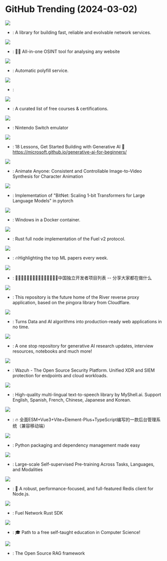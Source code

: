 # GitHub Trending (2024-03-02)

![](https://img.shields.io/badge/Rust-New%202-green?style=flat-square&logo=appveyor)
- [](https://github.comundefined): A library for building fast, reliable and evolvable network services.

![](https://img.shields.io/badge/TypeScript-New%201-green?style=flat-square&logo=appveyor)
- [](https://github.comundefined): 🕵️‍♂️ All-in-one OSINT tool for analysing any website

![](https://img.shields.io/badge/none-New%2078-green?style=flat-square&logo=appveyor)
- [](https://github.comundefined): Automatic polyfill service.

![](https://img.shields.io/badge/none-New%20470-green?style=flat-square&logo=appveyor)
- [](https://github.comundefined): 

![](https://img.shields.io/badge/none-New%20537-green?style=flat-square&logo=appveyor)
- [](https://github.comundefined): A curated list of free courses & certifications.

![](https://img.shields.io/badge/C%2B%2B-New%20424-green?style=flat-square&logo=appveyor)
- [](https://github.comundefined): Nintendo Switch emulator

![](https://img.shields.io/badge/Jupyter%20Notebook-New%20156-green?style=flat-square&logo=appveyor)
- [](https://github.comundefined): 18 Lessons, Get Started Building with Generative AI 🔗 https://microsoft.github.io/generative-ai-for-beginners/

![](https://img.shields.io/badge/none-New%20114-green?style=flat-square&logo=appveyor)
- [](https://github.comundefined): Animate Anyone: Consistent and Controllable Image-to-Video Synthesis for Character Animation

![](https://img.shields.io/badge/Python-New%20174-green?style=flat-square&logo=appveyor)
- [](https://github.comundefined): Implementation of "BitNet: Scaling 1-bit Transformers for Large Language Models" in pytorch

![](https://img.shields.io/badge/Shell-New%20543-green?style=flat-square&logo=appveyor)
- [](https://github.comundefined): Windows in a Docker container.

![](https://img.shields.io/badge/Rust-New%20574-green?style=flat-square&logo=appveyor)
- [](https://github.comundefined): Rust full node implementation of the Fuel v2 protocol.

![](https://img.shields.io/badge/none-New%2031-green?style=flat-square&logo=appveyor)
- [](https://github.comundefined): 🔥Highlighting the top ML papers every week.

![](https://img.shields.io/badge/none-New%2041-green?style=flat-square&logo=appveyor)
- [](https://github.comundefined): 👩🏿‍💻👨🏾‍💻👩🏼‍💻👨🏽‍💻👩🏻‍💻中国独立开发者项目列表 -- 分享大家都在做什么

![](https://img.shields.io/badge/none-New%2087-green?style=flat-square&logo=appveyor)
- [](https://github.comundefined): This repository is the future home of the River reverse proxy application, based on the pingora library from Cloudflare.

![](https://img.shields.io/badge/Python-New%2065-green?style=flat-square&logo=appveyor)
- [](https://github.comundefined): Turns Data and AI algorithms into production-ready web applications in no time.

![](https://img.shields.io/badge/none-New%20184-green?style=flat-square&logo=appveyor)
- [](https://github.comundefined): A one stop repository for generative AI research updates, interview resources, notebooks and much more!

![](https://img.shields.io/badge/C-New%20106-green?style=flat-square&logo=appveyor)
- [](https://github.comundefined): Wazuh - The Open Source Security Platform. Unified XDR and SIEM protection for endpoints and cloud workloads.

![](https://img.shields.io/badge/Python-New%20166-green?style=flat-square&logo=appveyor)
- [](https://github.comundefined): High-quality multi-lingual text-to-speech library by MyShell.ai. Support English, Spanish, French, Chinese, Japanese and Korean.

![](https://img.shields.io/badge/Vue-New%2081-green?style=flat-square&logo=appveyor)
- [](https://github.comundefined): 🔥 全面ESM+Vue3+Vite+Element-Plus+TypeScript编写的一款后台管理系统（兼容移动端）

![](https://img.shields.io/badge/Python-New%2012-green?style=flat-square&logo=appveyor)
- [](https://github.comundefined): Python packaging and dependency management made easy

![](https://img.shields.io/badge/Python-New%2050-green?style=flat-square&logo=appveyor)
- [](https://github.comundefined): Large-scale Self-supervised Pre-training Across Tasks, Languages, and Modalities

![](https://img.shields.io/badge/TypeScript-New%20165-green?style=flat-square&logo=appveyor)
- [](https://github.comundefined): 🚀 A robust, performance-focused, and full-featured Redis client for Node.js.

![](https://img.shields.io/badge/Rust-New%20432-green?style=flat-square&logo=appveyor)
- [](https://github.comundefined): Fuel Network Rust SDK

![](https://img.shields.io/badge/none-New%20192-green?style=flat-square&logo=appveyor)
- [](https://github.comundefined): 🎓 Path to a free self-taught education in Computer Science!

![](https://img.shields.io/badge/Python-New%2014-green?style=flat-square&logo=appveyor)
- [](https://github.comundefined): The Open Source RAG framework

